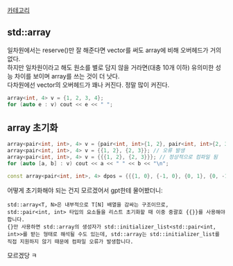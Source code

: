 [카테고리](/README.md)
## std::array
일차원에서는 reserve()만 잘 해준다면 vector를 써도 array에 비해 오버헤드가 거의 없다.   
하지만 일차원이라고 해도 원소를 별로 담지 않을 거라면(대충 10개 이하) 유의미한 성능 차이를 보이며 array를 쓰는 것이 더 낫다.   
다차원에선 vector의 오버헤드가 꽤나 커진다. 정말 많이 커진다.   

```cpp
array<int, 4> v = {1, 2, 3, 4};
for (auto e : v) cout << e << " ";
```

## array 초기화
```cpp
array<pair<int, int>, 4> v = {pair<int, int>{1, 2}, pair<int, int>{2, 3}}; // 정상적으로 컴파일 됨
array<pair<int, int>, 4> v = {{1, 2}, {2, 3}}; // 오류 발생
array<pair<int, int>, 4> v = {{{1, 2}, {2, 3}}}; // 정상적으로 컴파일 됨
for (auto [a, b] : v) cout << a << " " << b << "\n";

const array<pair<int, int>, 4> dpos = {{{1, 0}, {-1, 0}, {0, 1}, {0, -1}}}; // 이런식으로 이중 중괄호 해줘야 됨
```
어떻게 초기화해야 되는 건지 모르겠어서 gpt한테 물어봤더니:
```
std::array<T, N>은 내부적으로 T[N] 배열을 감싸는 구조이므로,
std::pair<int, int> 타입의 요소들을 리스트 초기화할 때 이중 중괄호 {{}}를 사용해야 합니다.
{}만 사용하면 std::array의 생성자가 std::initializer_list<std::pair<int, int>>를 받는 형태로 해석될 수도 있는데, std::array는 std::initializer_list를 직접 지원하지 않기 때문에 컴파일 오류가 발생합니다.
```
모르겠당 ㅋ